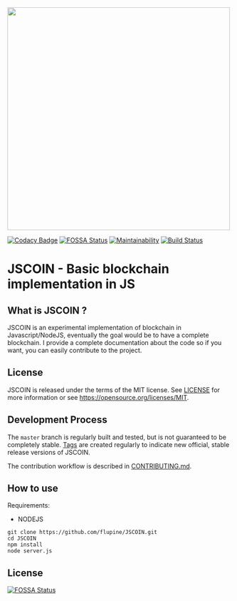 <img src="https://i.imgur.com/PBesDnL.png" width="500" />

[![Codacy Badge](https://api.codacy.com/project/badge/Grade/7c4c6a3f20184cb584a32d99ccd1ab8c)](https://www.codacy.com/app/faurest.lupine/JSCOIN?utm_source=github.com&amp;utm_medium=referral&amp;utm_content=flupine/JSCOIN&amp;utm_campaign=Badge_Grade) [![FOSSA Status](https://app.fossa.io/api/projects/git%2Bgithub.com%2Fflupine%2FJSCOIN.svg?type=shield)](https://app.fossa.io/projects/git%2Bgithub.com%2Fflupine%2FJSCOIN?ref=badge_shield)
[![Maintainability](https://api.codeclimate.com/v1/badges/b8df5b0ae380c1cf4eda/maintainability)](https://codeclimate.com/github/flupine/JSCOIN/maintainability)
[![Build Status](https://travis-ci.org/flupine/JSCOIN.svg?branch=master)](https://travis-ci.org/flupine/JSCOIN)

JSCOIN - Basic blockchain implementation in JS
=====================================

What is JSCOIN ?
----------------

JSCOIN is an experimental implementation of blockchain in Javascript/NodeJS, eventually the goal would be to have a complete blockchain.
I provide a complete documentation about the code so if you want, you can easily contribute to the project.

License
-------

JSCOIN is released under the terms of the MIT license. See [LICENSE](LICENSE) for more
information or see https://opensource.org/licenses/MIT.

Development Process
-------------------

The `master` branch is regularly built and tested, but is not guaranteed to be
completely stable. [Tags](https://github.com/flupine/JSCOIN/tags) are created
regularly to indicate new official, stable release versions of JSCOIN.

The contribution workflow is described in [CONTRIBUTING.md](CONTRIBUTING.md).

How to use
-----------

Requirements:
- NODEJS

```
git clone https://github.com/flupine/JSCOIN.git
cd JSCOIN
npm install
node server.js
```


## License
[![FOSSA Status](https://app.fossa.io/api/projects/git%2Bgithub.com%2Fflupine%2FJSCOIN.svg?type=large)](https://app.fossa.io/projects/git%2Bgithub.com%2Fflupine%2FJSCOIN?ref=badge_large)
